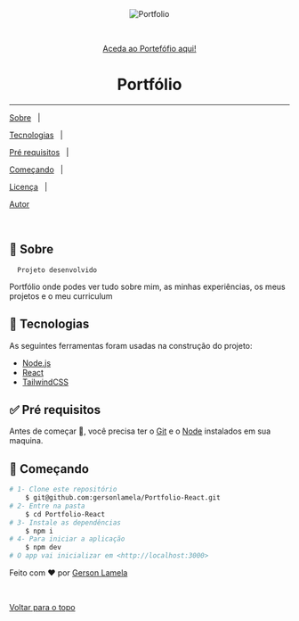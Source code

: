<div  align="center"  id="top">

<img src=""  alt="Portfolio" />

  

&#xa0;

  

 <a href="https://portfolio-gersonlamela.vercel.app/">Aceda ao Portefófio aqui!</a> 

</div>

  

<h1  align="center">Portfólio</h1>

  


  


  

<hr>

  

<p  align="center">

<a  href="#dart-sobre">Sobre</a> &#xa0; | &#xa0;

<a  href="#rocket-tecnologias">Tecnologias</a> &#xa0; | &#xa0;

<a  href="#white_check_mark-pré-requisitos">Pré requisitos</a> &#xa0; | &#xa0;

<a  href="#checkered_flag-começando">Começando</a> &#xa0; | &#xa0;

<a  href="#memo-licença">Licença</a> &#xa0; | &#xa0;

<a  href="https://github.com/tfronn"  target="_blank">Autor</a>

</p>

  

<br>

  

## :dart: Sobre ##

	  Projeto desenvolvido
  
 Portfólio onde podes ver tudo sobre mim, as minhas experiências, os meus projetos e o meu curriculum



  

  
## :rocket: Tecnologias ##

  

As seguintes ferramentas foram usadas na construção do projeto:

  



- [Node.js](https://nodejs.org/en/)
- [React](https://pt-br.reactjs.org/)
- [TailwindCSS](https://tailwindcss.com/)

  

## :white_check_mark: Pré requisitos ##

  

Antes de começar :checkered_flag:, você precisa ter o [Git](https://git-scm.com) e o [Node](https://nodejs.org/en/) instalados em sua maquina.

  

## :checkered_flag: Começando ##

  

```bash
# 1- Clone este repositório
	$ git@github.com:gersonlamela/Portfolio-React.git
# 2- Entre na pasta
	$ cd Portfolio-React
# 3- Instale as dependências
	$ npm i
# 4- Para iniciar a aplicação
	$ npm dev
# O app vai inicializar em <http://localhost:3000>
```

  

  

Feito com :heart: por <a  href="https://pt.linkedin.com/in/gersonlamela"  target="_blank">Gerson Lamela</a>

  

&#xa0;

  

<a  href="#top">Voltar para o topo</a>
